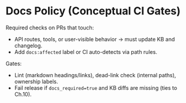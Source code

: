 # Docs Policy (Conceptual CI Gates)

Required checks on PRs that touch:
- API routes, tools, or user-visible behavior → must update KB and changelog.
- Add `docs:affected` label or CI auto-detects via path rules.

Gates:
- Lint (markdown headings/links), dead-link check (internal paths), ownership labels.
- Fail release if `docs_required=true` and KB diffs are missing (ties to Ch.10).
